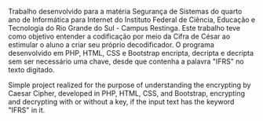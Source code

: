 Trabalho desenvolvido para a matéria Segurança de Sistemas do quarto ano de Informática para Internet do Instituto Federal de Ciência, Educação e Tecnologia do Rio Grande do Sul - Campus Restinga. Este trabalho teve como objetivo entender a codificação por meio da Cifra de César ao estimular o aluno a criar seu próprio decodificador. O programa desenvolvido em PHP, HTML, CSS e Bootstrap encripta, decripta e decripta sem ser necessário uma chave, desde que contenha a palavra "IFRS" no texto digitado.

Simple project realized for the purpose of understanding the encrypting by Caesar Cipher, developed in PHP, HTML, CSS, and Bootstrap, encrypting and decrypting with or without a key, if the input text has the keyword "IFRS" in it.
